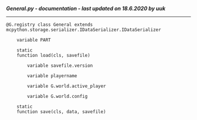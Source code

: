 ***General.py - documentation - last updated on 18.6.2020 by uuk***
___

    @G.registry class General extends mcpython.storage.serializer.IDataSerializer.IDataSerializer

        variable PART

        static
        function load(cls, savefile)

            variable savefile.version

            variable playername

            variable G.world.active_player

            variable G.world.config

        static
        function save(cls, data, savefile)